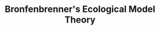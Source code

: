 ---
title: Bronfenbrenner's Ecological Model Theory
permalink: /modules/Bronfenbrenner's-ecological-model/
---